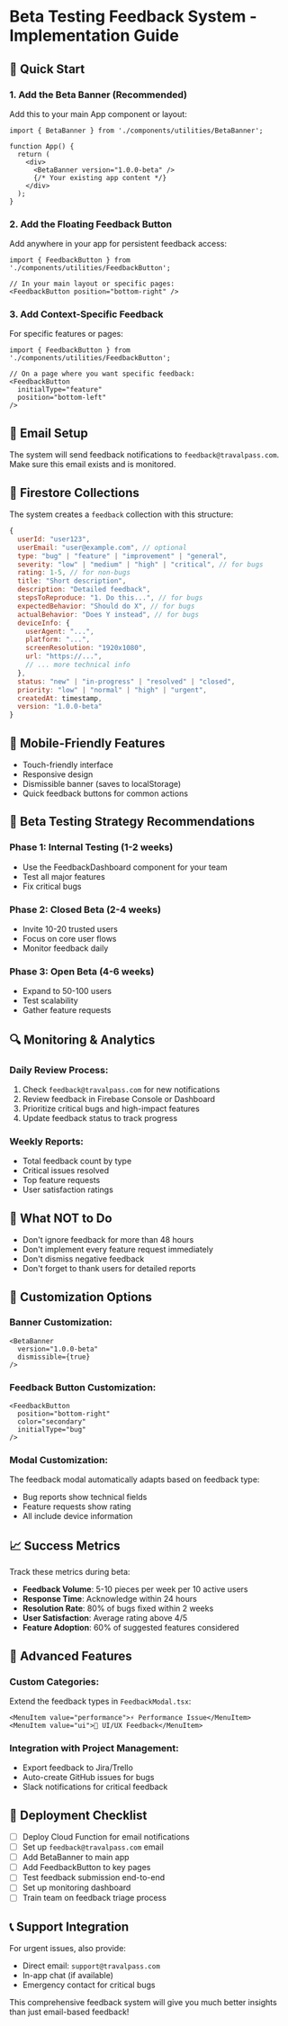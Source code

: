 # Beta Testing Feedback System - Implementation Guide

## 🚀 Quick Start

### 1. Add the Beta Banner (Recommended)
Add this to your main App component or layout:

```tsx
import { BetaBanner } from './components/utilities/BetaBanner';

function App() {
  return (
    <div>
      <BetaBanner version="1.0.0-beta" />
      {/* Your existing app content */}
    </div>
  );
}
```

### 2. Add the Floating Feedback Button
Add anywhere in your app for persistent feedback access:

```tsx
import { FeedbackButton } from './components/utilities/FeedbackButton';

// In your main layout or specific pages:
<FeedbackButton position="bottom-right" />
```

### 3. Add Context-Specific Feedback
For specific features or pages:

```tsx
import { FeedbackButton } from './components/utilities/FeedbackButton';

// On a page where you want specific feedback:
<FeedbackButton 
  initialType="feature" 
  position="bottom-left"
/>
```

## 📧 Email Setup

The system will send feedback notifications to `feedback@travalpass.com`. Make sure this email exists and is monitored.

## 🔧 Firestore Collections

The system creates a `feedback` collection with this structure:

```javascript
{
  userId: "user123",
  userEmail: "user@example.com", // optional
  type: "bug" | "feature" | "improvement" | "general",
  severity: "low" | "medium" | "high" | "critical", // for bugs
  rating: 1-5, // for non-bugs
  title: "Short description",
  description: "Detailed feedback",
  stepsToReproduce: "1. Do this...", // for bugs
  expectedBehavior: "Should do X", // for bugs
  actualBehavior: "Does Y instead", // for bugs
  deviceInfo: {
    userAgent: "...",
    platform: "...",
    screenResolution: "1920x1080",
    url: "https://...",
    // ... more technical info
  },
  status: "new" | "in-progress" | "resolved" | "closed",
  priority: "low" | "normal" | "high" | "urgent",
  createdAt: timestamp,
  version: "1.0.0-beta"
}
```

## 📱 Mobile-Friendly Features

- Touch-friendly interface
- Responsive design
- Dismissible banner (saves to localStorage)
- Quick feedback buttons for common actions

## 🎯 Beta Testing Strategy Recommendations

### Phase 1: Internal Testing (1-2 weeks)
- Use the FeedbackDashboard component for your team
- Test all major features
- Fix critical bugs

### Phase 2: Closed Beta (2-4 weeks)
- Invite 10-20 trusted users
- Focus on core user flows
- Monitor feedback daily

### Phase 3: Open Beta (4-6 weeks)
- Expand to 50-100 users
- Test scalability
- Gather feature requests

## 🔍 Monitoring & Analytics

### Daily Review Process:
1. Check `feedback@travalpass.com` for new notifications
2. Review feedback in Firebase Console or Dashboard
3. Prioritize critical bugs and high-impact features
4. Update feedback status to track progress

### Weekly Reports:
- Total feedback count by type
- Critical issues resolved
- Top feature requests
- User satisfaction ratings

## 🚫 What NOT to Do

- Don't ignore feedback for more than 48 hours
- Don't implement every feature request immediately
- Don't dismiss negative feedback
- Don't forget to thank users for detailed reports

## 🎨 Customization Options

### Banner Customization:
```tsx
<BetaBanner 
  version="1.0.0-beta"
  dismissible={true}
/>
```

### Feedback Button Customization:
```tsx
<FeedbackButton 
  position="bottom-right"
  color="secondary"
  initialType="bug"
/>
```

### Modal Customization:
The feedback modal automatically adapts based on feedback type:
- Bug reports show technical fields
- Feature requests show rating
- All include device information

## 📈 Success Metrics

Track these metrics during beta:

- **Feedback Volume**: 5-10 pieces per week per 10 active users
- **Response Time**: Acknowledge within 24 hours
- **Resolution Rate**: 80% of bugs fixed within 2 weeks
- **User Satisfaction**: Average rating above 4/5
- **Feature Adoption**: 60% of suggested features considered

## 🔧 Advanced Features

### Custom Categories:
Extend the feedback types in `FeedbackModal.tsx`:

```tsx
<MenuItem value="performance">⚡ Performance Issue</MenuItem>
<MenuItem value="ui">🎨 UI/UX Feedback</MenuItem>
```

### Integration with Project Management:
- Export feedback to Jira/Trello
- Auto-create GitHub issues for bugs
- Slack notifications for critical feedback

## 🚀 Deployment Checklist

- [ ] Deploy Cloud Function for email notifications
- [ ] Set up `feedback@travalpass.com` email
- [ ] Add BetaBanner to main app
- [ ] Add FeedbackButton to key pages
- [ ] Test feedback submission end-to-end
- [ ] Set up monitoring dashboard
- [ ] Train team on feedback triage process

## 📞 Support Integration

For urgent issues, also provide:
- Direct email: `support@travalpass.com`
- In-app chat (if available)
- Emergency contact for critical bugs

This comprehensive feedback system will give you much better insights than just email-based feedback!
